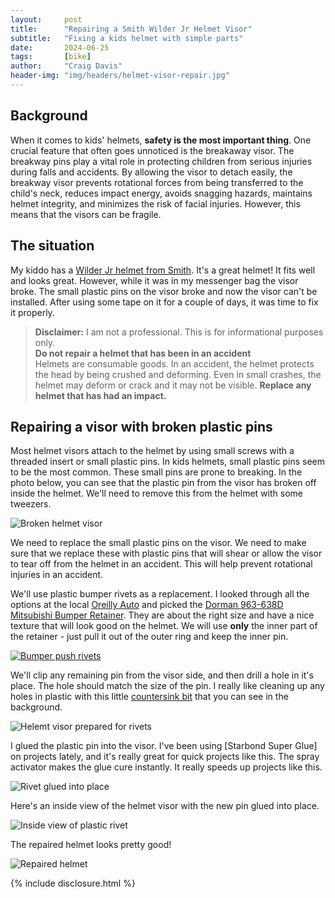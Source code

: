 ```yaml
---
layout:     post
title:      "Repairing a Smith Wilder Jr Helmet Visor"
subtitle:   "Fixing a kids helmet with simple parts"
date:       2024-06-25
tags:       [bike]
author:     "Craig Davis"
header-img: "img/headers/helmet-visor-repair.jpg"
---
```


## Background
When it comes to kids' helmets, **safety is the most important thing**. One crucial feature that often goes unnoticed is the breakaway visor. The breakway pins play a vital role in protecting children from serious injuries during falls and accidents. By allowing the visor to detach easily, the breakway visor prevents rotational forces from being transferred to the child's neck, reduces impact energy, avoids snagging hazards, maintains helmet integrity, and minimizes the risk of facial injuries. However, this means that the visors can be fragile. 

## The situation
My kiddo has a [Wilder Jr helmet from Smith][wilder]. It's a great helmet! It fits well and looks great. However, while it was in my messenger bag the visor broke. The small plastic pins on the visor broke and now the visor can't be installed. After using some tape on it for a couple of days, it was time to fix it properly. 

> __Disclaimer:__ I am not a professional. This is for informational purposes only.  
> **Do not repair a helmet that has been in an accident**  
> Helmets are consumable goods. In an accident, the helmet protects the head by being crushed and deforming. Even in small crashes, the helmet may deform or crack and it may not be visible. **Replace any helmet that has had an impact.**


## Repairing a visor with broken plastic pins
Most helmet visors attach to the helmet by using small screws with a threaded insert or small plastic pins. In kids helmets, small plastic pins seem to be the most common. These small pins are prone to breaking. In the photo below, you can see that the plastic pin from the visor has broken off inside the helmet. We'll need to remove this from the helmet with some tweezers.

![Broken helmet visor](/img/posts/helmet-visor-repair/1-broken-helmet-visor.jpg)

We need to replace the small plastic pins on the visor. We need to make sure that we replace these with plastic pins that will shear or allow the visor to tear off from the helmet in an accident. This will help prevent rotational injuries in an accident.

We'll use plastic bumper rivets as a replacement. I looked through all the options at the local [Oreilly Auto][oreilly] and picked the [Dorman 963-638D Mitsubishi Bumper Retainer][rivets]. They are about the right size and have a nice texture that will look good on the helmet. We will use **only** the inner part of the retainer - just pull it out of the outer ring and keep the inner pin.

[![Bumper push rivets](/img/posts/helmet-visor-repair/2-bumper-push-rivets.jpg)][rivets]

We'll clip any remaining pin from the visor side, and then drill a hole in it's place. The hole should match the size of the pin. I really like cleaning up any holes in plastic with this little [countersink bit][countersink] that you can see in the background.

![Helemt visor prepared for rivets](/img/posts/helmet-visor-repair/3-drill-helmet.jpg)

I glued the plastic pin into the visor. I've been using [Starbond Super Glue] on projects lately, and it's really great for quick projects like this. The spray activator makes the glue cure instantly. It really speeds up projects like this.

![Rivet glued into place](/img/posts/helmet-visor-repair/4-installed-rivet.jpg)

Here's an inside view of the helmet visor with the new pin glued into place.

![Inside view of plastic rivet](/img/posts/helmet-visor-repair/5-inside-view.jpg)

The repaired helmet looks pretty good!

![Repaired helmet](/img/posts/helmet-visor-repair/7-repaired-helmet.jpg)

{% include disclosure.html %}

[wilder]: https://www.smithoptics.com/en_US/p/helmet/wilder-jr.-mips%C2%AE-youth-helmet/E007519PC4852.html
[rivets]: https://amzn.to/3VCRc58
[starbond]: https://amzn.to/4chGrvW
[countersink]: https://amzn.to/4eGqPnB
[oreilly]: https://www.oreillyauto.com/search?q=plastic+retainer